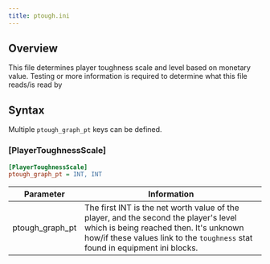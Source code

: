 ```yaml
---
title: ptough.ini
---
```


## Overview

This file determines player toughness scale and level based on monetary value. Testing or more information is required to determine what this file reads/is read by

## Syntax

Multiple `ptough_graph_pt` keys can be defined.

### [PlayerToughnessScale]

```ini
[PlayerToughnessScale]
ptough_graph_pt = INT, INT
```

| Parameter | Information                                                                                                |
| --------- | ---------------------------------------------------------------------------------------------------------- |
| ptough_graph_pt | The first INT is the net worth value of the player, and the second the player's level which is being reached then. It's unknown how/if these values link to the `toughness` stat found in equipment ini blocks. |
